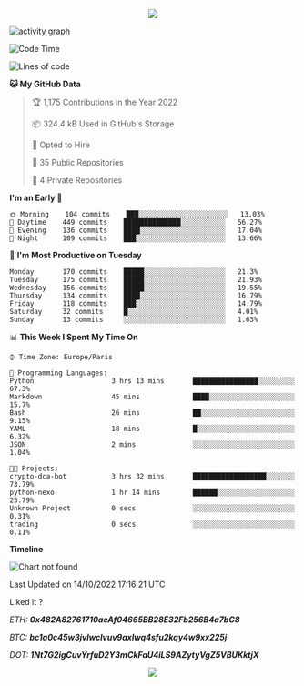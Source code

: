 


<p align="center">
  <img src="https://hluebbering.vercel.app/api/top-played">
</p>



[![activity graph](https://activity-graph.herokuapp.com/graph?username=guilyx&custom_title=Erwin's%20activity%20graph&theme=github-light&hide_border=true)](https://github.com/ashutosh00710/github-readme-activity-graph)

<!--START_SECTION:waka-->
![Code Time](http://img.shields.io/badge/Code%20Time-810%20hrs%2047%20mins-blue)

![Lines of code](https://img.shields.io/badge/From%20Hello%20World%20I%27ve%20Written-295%20Thousand%20lines%20of%20code-blue)

**🐱 My GitHub Data** 

> 🏆 1,175 Contributions in the Year 2022
 > 
> 📦 324.4 kB Used in GitHub's Storage 
 > 
> 💼 Opted to Hire
 > 
> 📜 35 Public Repositories 
 > 
> 🔑 4 Private Repositories  
 > 
**I'm an Early 🐤** 

```text
🌞 Morning    104 commits    ███░░░░░░░░░░░░░░░░░░░░░░   13.03% 
🌆 Daytime    449 commits    ██████████████░░░░░░░░░░░   56.27% 
🌃 Evening    136 commits    ████░░░░░░░░░░░░░░░░░░░░░   17.04% 
🌙 Night      109 commits    ███░░░░░░░░░░░░░░░░░░░░░░   13.66%

```
📅 **I'm Most Productive on Tuesday** 

```text
Monday       170 commits    █████░░░░░░░░░░░░░░░░░░░░   21.3% 
Tuesday      175 commits    █████░░░░░░░░░░░░░░░░░░░░   21.93% 
Wednesday    156 commits    █████░░░░░░░░░░░░░░░░░░░░   19.55% 
Thursday     134 commits    ████░░░░░░░░░░░░░░░░░░░░░   16.79% 
Friday       118 commits    ███░░░░░░░░░░░░░░░░░░░░░░   14.79% 
Saturday     32 commits     █░░░░░░░░░░░░░░░░░░░░░░░░   4.01% 
Sunday       13 commits     ░░░░░░░░░░░░░░░░░░░░░░░░░   1.63%

```


📊 **This Week I Spent My Time On** 

```text
⌚︎ Time Zone: Europe/Paris

💬 Programming Languages: 
Python                   3 hrs 13 mins       ████████████████░░░░░░░░░   67.3% 
Markdown                 45 mins             ████░░░░░░░░░░░░░░░░░░░░░   15.7% 
Bash                     26 mins             ██░░░░░░░░░░░░░░░░░░░░░░░   9.15% 
YAML                     18 mins             █░░░░░░░░░░░░░░░░░░░░░░░░   6.32% 
JSON                     2 mins              ░░░░░░░░░░░░░░░░░░░░░░░░░   1.04%

🐱‍💻 Projects: 
crypto-dca-bot           3 hrs 32 mins       ██████████████████░░░░░░░   73.79% 
python-nexo              1 hr 14 mins        ██████░░░░░░░░░░░░░░░░░░░   25.79% 
Unknown Project          0 secs              ░░░░░░░░░░░░░░░░░░░░░░░░░   0.31% 
trading                  0 secs              ░░░░░░░░░░░░░░░░░░░░░░░░░   0.11%

```

**Timeline**

![Chart not found](https://raw.githubusercontent.com/guilyx/guilyx/master/charts/bar_graph.png) 


 Last Updated on 14/10/2022 17:16:21 UTC
<!--END_SECTION:waka-->

Liked it ?

*ETH: **0x482A82761710aeAf04665BB28E32Fb256B4a7bC8***

*BTC: **bc1q0c45w3jvlwclvuv9axlwq4sfu2kqy4w9xx225j***

*DOT: **1Nt7G2igCuvYrfuD2Y3mCkFaU4iLS9AZytyVgZ5VBUKktjX***

<p align="center">
  <img src="https://capsule-render.vercel.app/api?type=waving&color=gradient&height=60&section=footer"/>
</p>
